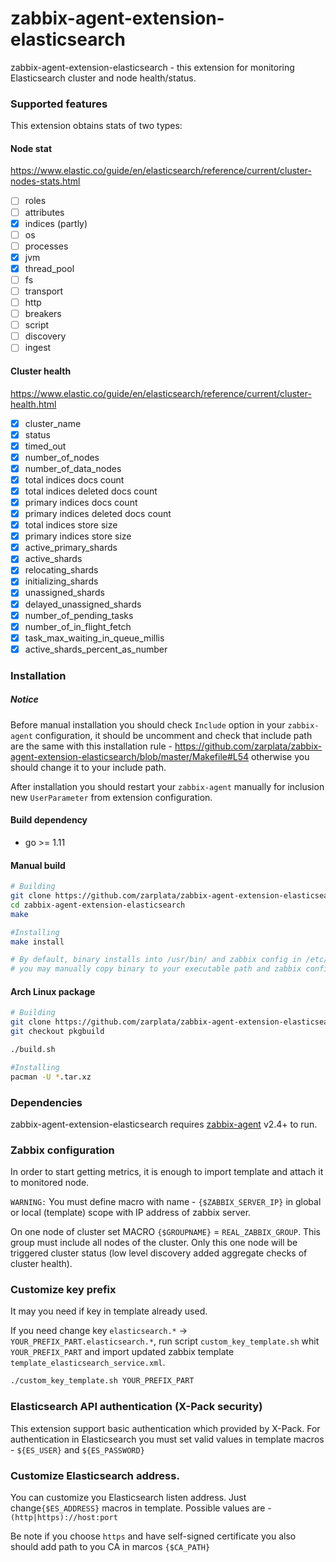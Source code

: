 # zabbix-agent-extension-elasticsearch

zabbix-agent-extension-elasticsearch - this extension for monitoring Elasticsearch cluster and node health/status.

### Supported features

This extension obtains stats of two types:

#### Node stat
https://www.elastic.co/guide/en/elasticsearch/reference/current/cluster-nodes-stats.html

- [ ] roles
- [ ] attributes
- [x] indices (partly)
- [ ] os
- [ ] processes
- [x] jvm
- [x] thread_pool
- [ ] fs
- [ ] transport
- [ ] http
- [ ] breakers
- [ ] script
- [ ] discovery
- [ ] ingest

#### Cluster health
https://www.elastic.co/guide/en/elasticsearch/reference/current/cluster-health.html
- [x] cluster_name
- [x] status
- [x] timed_out
- [x] number_of_nodes
- [x] number_of_data_nodes
- [x] total indices docs count
- [x] total indices deleted docs count
- [x] primary indices docs count
- [x] primary indices deleted docs count
- [x] total indices store size
- [x] primary indices store size
- [x] active_primary_shards
- [x] active_shards
- [x] relocating_shards
- [x] initializing_shards
- [x] unassigned_shards
- [x] delayed_unassigned_shards
- [x] number_of_pending_tasks
- [x] number_of_in_flight_fetch
- [x] task_max_waiting_in_queue_millis
- [x] active_shards_percent_as_number

### Installation

##### Notice

Before manual installation you should check `Include` option in your `zabbix-agent` configuration, it should be uncomment and check that include path are the same with this installation rule - https://github.com/zarplata/zabbix-agent-extension-elasticsearch/blob/master/Makefile#L54 otherwise you should change it to your include path.

After installation you should restart your `zabbix-agent` manually for inclusion new `UserParameter` from extension configuration.

#### Build dependency
 - go >= 1.11

#### Manual build

```sh
# Building
git clone https://github.com/zarplata/zabbix-agent-extension-elasticsearch.git
cd zabbix-agent-extension-elasticsearch
make

#Installing
make install

# By default, binary installs into /usr/bin/ and zabbix config in /etc/zabbix/zabbix_agentd.conf.d/ but,
# you may manually copy binary to your executable path and zabbix config to specific include directory
```


#### Arch Linux package
```sh
# Building
git clone https://github.com/zarplata/zabbix-agent-extension-elasticsearch.git
git checkout pkgbuild

./build.sh

#Installing
pacman -U *.tar.xz
```

### Dependencies

zabbix-agent-extension-elasticsearch requires [zabbix-agent](http://www.zabbix.com/download) v2.4+ to run.

### Zabbix configuration
In order to start getting metrics, it is enough to import template and attach it to monitored node.

`WARNING:` You must define macro with name - `{$ZABBIX_SERVER_IP}` in global or local (template) scope with IP address of  zabbix server.

On one node of cluster set MACRO `{$GROUPNAME}` = `REAL_ZABBIX_GROUP`. This group must include all nodes of the cluster.
Only this one node will be triggered cluster status (low level discovery added aggregate checks of cluster health).

### Customize key prefix
It may you need if key in template already used.

If you need change key `elasticsearch.*` -> `YOUR_PREFIX_PART.elasticsearch.*`, run script `custom_key_template.sh` whit `YOUR_PREFIX_PART` and import updated zabbix template `template_elasticsearch_service.xml`.

```sh
./custom_key_template.sh YOUR_PREFIX_PART
```

### Elasticsearch API authentication (X-Pack security)

This extension support basic authentication which provided by X-Pack. For authentication in Elasticsearch you must set valid values in template macros - `${ES_USER}` and `${ES_PASSWORD}`

### Customize Elasticsearch address.

You can customize you Elasticsearch listen address.
Just change`{$ES_ADDRESS}` macros in template.
Possible values are - `(http|https)://host:port`

Be note if you choose `https` and have self-signed certificate you also should add path to you CA in marcos `{$CA_PATH}`
